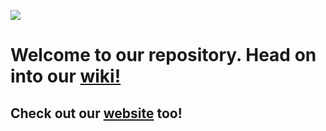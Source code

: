 [![](https://github.com/KumosOy/Kumos/blob/master/assets/kumos_logo_horizontal.png)](https://github.com/KumosOy/Kumos/wiki)
# Welcome to our repository. Head on into our [wiki!](https://github.com/KumosOy/Kumos/wiki)
## Check out our [**website**](kumos.github.io) too!
